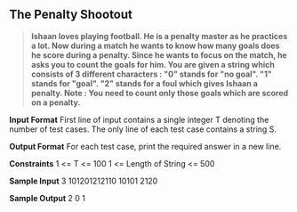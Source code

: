 ## The Penalty Shootout
> **Ishaan loves playing football. He is a penalty master as he practices a lot. Now during a match he wants to know how many goals does he score during a penalty.
Since he wants to focus on the match, he asks you to count the goals for him. You are given a string which consists of 3 different characters :
"0" stands for "no goal".
"1" stands for "goal".
"2" stands for a foul which gives Ishaan a penalty.
Note : You need to count only those goals which are scored on a penalty.**

**Input Format**
First line of input contains a single integer T denoting the number of test cases.
The only line of each test case contains a string S.

**Output Format** 
For each test case, print the required answer in a new line.

**Constraints**
1 <= T <= 100
1 <= Length of String <= 500

**Sample Input**
3
101201212110
10101
2120

**Sample Output**
2
0
1